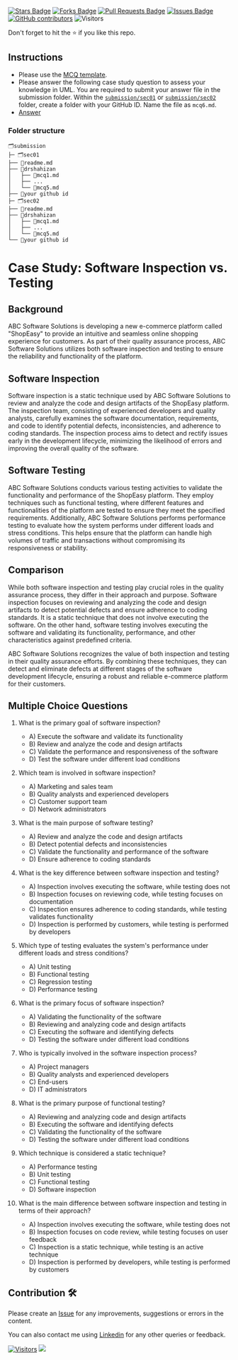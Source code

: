 <a href="https://github.com/drshahizan/software-engineering/stargazers"><img src="https://img.shields.io/github/stars/drshahizan/software-engineering" alt="Stars Badge"/></a>
<a href="https://github.com/drshahizan/software-engineering/network/members"><img src="https://img.shields.io/github/forks/drshahizan/software-engineering" alt="Forks Badge"/></a>
<a href="https://github.com/drshahizan/software-engineering/pulls"><img src="https://img.shields.io/github/issues-pr/drshahizan/software-engineering" alt="Pull Requests Badge"/></a>
<a href="https://github.com/drshahizan/software-engineering"><img src="https://img.shields.io/github/issues/drshahizan/software-engineering" alt="Issues Badge"/></a>
<a href="https://github.com/drshahizan/software-engineering/graphs/contributors"><img alt="GitHub contributors" src="https://img.shields.io/github/contributors/drshahizan/software-engineering?color=2b9348"></a>
![Visitors](https://api.visitorbadge.io/api/visitors?path=https%3A%2F%2Fgithub.com%2Fdrshahizan%2Fsoftware-engineering&labelColor=%23d9e3f0&countColor=%23697689&style=flat)

Don't forget to hit the :star: if you like this repo.

## Instructions
- Please use the [MCQ template](temp_mcq.md).
- Please answer the following case study question to assess your knowledge in UML. You are required to submit your answer file in the submission folder. Within the [`submission/sec01`](../uml/submission/sec01) or [`submission/sec02`](../uml/submission//sec02) folder, create a folder with your GitHub ID. Name the file as `mcq6.md`.
- [Answer](https://github.com/drshahizan/software-engineering/blob/main/exercise/uml/submission/sec01/drshahizan/mcq6.md)


### Folder structure

```
🗂️submission
├─ 🗂️sec01
├── 📄readme.md
├── 📁drshahizan
│   ├── 📄mcq1.md
│   ├── ...
│   └── 📄mcq5.md
├── 📁your github id
├─ 🗂️sec02
├── 📄readme.md
├── 📁drshahizan
│   ├── 📄mcq1.md
│   ├── ...
│   └── 📄mcq5.md
└── 📁your github id
```

# Case Study: Software Inspection vs. Testing

## Background
ABC Software Solutions is developing a new e-commerce platform called "ShopEasy" to provide an intuitive and seamless online shopping experience for customers. As part of their quality assurance process, ABC Software Solutions utilizes both software inspection and testing to ensure the reliability and functionality of the platform.

## Software Inspection
Software inspection is a static technique used by ABC Software Solutions to review and analyze the code and design artifacts of the ShopEasy platform. The inspection team, consisting of experienced developers and quality analysts, carefully examines the software documentation, requirements, and code to identify potential defects, inconsistencies, and adherence to coding standards. The inspection process aims to detect and rectify issues early in the development lifecycle, minimizing the likelihood of errors and improving the overall quality of the software.

## Software Testing
ABC Software Solutions conducts various testing activities to validate the functionality and performance of the ShopEasy platform. They employ techniques such as functional testing, where different features and functionalities of the platform are tested to ensure they meet the specified requirements. Additionally, ABC Software Solutions performs performance testing to evaluate how the system performs under different loads and stress conditions. This helps ensure that the platform can handle high volumes of traffic and transactions without compromising its responsiveness or stability.

## Comparison
While both software inspection and testing play crucial roles in the quality assurance process, they differ in their approach and purpose. Software inspection focuses on reviewing and analyzing the code and design artifacts to detect potential defects and ensure adherence to coding standards. It is a static technique that does not involve executing the software. On the other hand, software testing involves executing the software and validating its functionality, performance, and other characteristics against predefined criteria.

ABC Software Solutions recognizes the value of both inspection and testing in their quality assurance efforts. By combining these techniques, they can detect and eliminate defects at different stages of the software development lifecycle, ensuring a robust and reliable e-commerce platform for their customers.

## Multiple Choice Questions

1. What is the primary goal of software inspection?
   - A) Execute the software and validate its functionality
   - B) Review and analyze the code and design artifacts
   - C) Validate the performance and responsiveness of the software
   - D) Test the software under different load conditions

2. Which team is involved in software inspection?
   - A) Marketing and sales team
   - B) Quality analysts and experienced developers
   - C) Customer support team
   - D) Network administrators

3. What is the main purpose of software testing?
   - A) Review and analyze the code and design artifacts
   - B) Detect potential defects and inconsistencies
   - C) Validate the functionality and performance of the software
   - D) Ensure adherence to coding standards

4. What is the key difference between software inspection and testing?
   - A) Inspection involves executing the software, while testing does not
   - B) Inspection focuses on reviewing code, while testing focuses on documentation
   - C) Inspection ensures adherence to coding standards, while testing validates functionality
   - D) Inspection is performed by customers, while testing is performed by developers

5. Which type of testing evaluates the system's performance under different loads and stress conditions?
   - A) Unit testing
   - B) Functional testing
   - C) Regression testing
   - D) Performance testing

6. What is the primary focus of software inspection?
   - A) Validating the functionality of the software
   - B) Reviewing and analyzing code and design artifacts
   - C) Executing the software and identifying defects
   - D) Testing the software under different load conditions

7. Who is typically involved in the software inspection process?
   - A) Project managers
   - B) Quality analysts and experienced developers
   - C) End-users
   - D) IT administrators

8. What is the primary purpose of functional testing?
   - A) Reviewing and analyzing code and design artifacts
   - B) Executing the software and identifying defects
   - C) Validating the functionality of the software
   - D) Testing the software under different load conditions

9. Which technique is considered a static technique?
   - A) Performance testing
   - B) Unit testing
   - C) Functional testing
   - D) Software inspection

10. What is the main difference between software inspection and testing in terms of their approach?
    - A) Inspection involves executing the software, while testing does not
    - B) Inspection focuses on code review, while testing focuses on user feedback
    - C) Inspection is a static technique, while testing is an active technique
    - D) Inspection is performed by developers, while testing is performed by customers

## Contribution 🛠️
Please create an [Issue](https://github.com/drshahizan/software-engineering/issues) for any improvements, suggestions or errors in the content.

You can also contact me using [Linkedin](https://www.linkedin.com/in/drshahizan/) for any other queries or feedback.

[![Visitors](https://api.visitorbadge.io/api/visitors?path=https%3A%2F%2Fgithub.com%2Fdrshahizan&labelColor=%23697689&countColor=%23555555&style=plastic)](https://visitorbadge.io/status?path=https%3A%2F%2Fgithub.com%2Fdrshahizan)
![](https://hit.yhype.me/github/profile?user_id=81284918)
